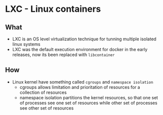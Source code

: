 # LXC - Linux containers

## What

* LXC is an OS level virtualization technique for tunning multiple isolated linux systems
* LXC was the default execution environment for docker in the early releases, now its been replaced with `libcontainer`

## How

* Linux kernel have something called `cgroups` and `namespace isolation`
    * cgroups allows limitation and prioritation of resources for a collection of resources
    * namespace isolation partitions the kernel resources, so that one set of processes see one set of resources while other set of processes see other set of resources
    
    
